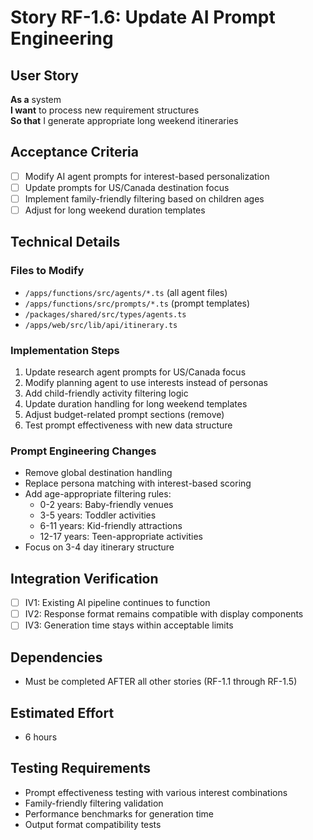 # Story RF-1.6: Update AI Prompt Engineering

## User Story
**As a** system  
**I want** to process new requirement structures  
**So that** I generate appropriate long weekend itineraries

## Acceptance Criteria
- [ ] Modify AI agent prompts for interest-based personalization
- [ ] Update prompts for US/Canada destination focus
- [ ] Implement family-friendly filtering based on children ages
- [ ] Adjust for long weekend duration templates

## Technical Details

### Files to Modify
- `/apps/functions/src/agents/*.ts` (all agent files)
- `/apps/functions/src/prompts/*.ts` (prompt templates)
- `/packages/shared/src/types/agents.ts`
- `/apps/web/src/lib/api/itinerary.ts`

### Implementation Steps
1. Update research agent prompts for US/Canada focus
2. Modify planning agent to use interests instead of personas
3. Add child-friendly activity filtering logic
4. Update duration handling for long weekend templates
5. Adjust budget-related prompt sections (remove)
6. Test prompt effectiveness with new data structure

### Prompt Engineering Changes
- Remove global destination handling
- Replace persona matching with interest-based scoring
- Add age-appropriate filtering rules:
  - 0-2 years: Baby-friendly venues
  - 3-5 years: Toddler activities  
  - 6-11 years: Kid-friendly attractions
  - 12-17 years: Teen-appropriate activities
- Focus on 3-4 day itinerary structure

## Integration Verification
- [ ] IV1: Existing AI pipeline continues to function
- [ ] IV2: Response format remains compatible with display components
- [ ] IV3: Generation time stays within acceptable limits

## Dependencies
- Must be completed AFTER all other stories (RF-1.1 through RF-1.5)

## Estimated Effort
- 6 hours

## Testing Requirements
- Prompt effectiveness testing with various interest combinations
- Family-friendly filtering validation
- Performance benchmarks for generation time
- Output format compatibility tests